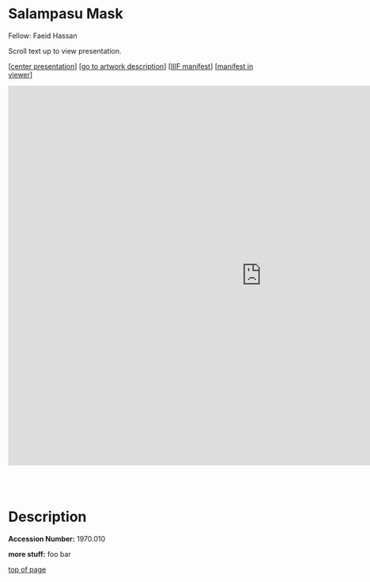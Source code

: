 # Salampasu Mask

Fellow: Faeid Hassan

Scroll text up to view presentation.

\[[center presentation](#viewer)\] \[[go to artwork description](#description)\] \[[IIIF manifest](https://baskaufs.github.io/iiif/hassan/salampasu_mask.json)\] \[[manifest in viewer](https://projectmirador.org/embed/?iiif-content=https://baskaufs.github.io/iiif/hassan/salampasu_mask.json)\]

<iframe id="viewer" src="https://www.exhibit.so/exhibits/eq8JqTHzlejEYQoB3mpc?embedded=true" width="1024" height="768" allowfullscreen allow="autoplay" frameborder="0"></iframe>

<br/><br/>

# Description

**Accession Number:** 1970.010

**more stuff:** foo bar

[top of page](#title)

